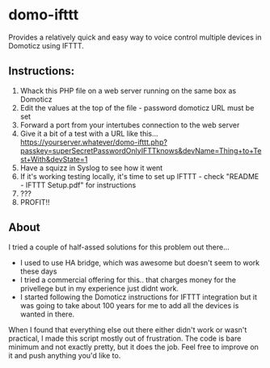 # domo-ifttt

Provides a relatively quick and easy way to voice control multiple devices in Domoticz using IFTTT.

## Instructions:
1. Whack this PHP file on a web server running on the same box as Domoticz
2. Edit the values at the top of the file - password domoticz URL must be set
3. Forward a port from your intertubes connection to the web server
4. Give it a bit of a test with a URL like this...  https://yourserver.whatever/domo-ifttt.php?passkey=superSecretPasswordOnlyIFTTknows&devName=Thing+to+Test+With&devState=1
5. Have a squizz in Syslog to see how it went
6. If it's working testing locally, it's time to set up IFTTT - check "README - IFTTT Setup.pdf" for instructions
7. ???
8. PROFIT!!

## About
I tried a couple of half-assed solutions for this problem out there... 
- I used to use HA bridge, which was awesome but doesn't seem to work these days
- I tried a commercial offering for this..  that charges money for the privellege but in my experience just didnt work.
- I started following the Domoticz instructions for IFTTT integration but it was going to take about 100 years for me to add all the devices is wanted in there.

When I found that everything else out there either didn't work or wasn't practical, I made this script mostly out of frustration.
The code is bare minimum and not exactly pretty, but it does the job.  Feel free to improve on it and push anything you'd like to.